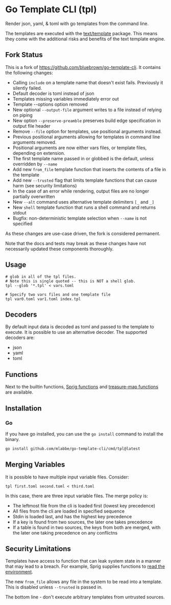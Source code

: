# Go Template CLI (tpl)

Render json, yaml, & toml with go templates from the command line.

The templates are executed with the [text/template](https://pkg.go.dev/text/template) package. This means they come with the additional risks and benefits of the text template engine.

## Fork Status ##

This is a fork of https://github.com/bluebrown/go-template-cli.  It contains the following changes:

 - Calling `include` on a template name that doesn't exist fails. Previously it silently failed.
 - Default decoder is toml instead of json
 - Templates missing variables immediately error out
 - Template --options option removed
 - New optional `--output-file` argument writes to a file instead of relying on piping
 - New option `--preserve-preamble` preserves build edge specification in output file header
 - Remove `--file` option for templates, use positional arguments instead.
 - Previous positional arguments allowing for templates in command line arguments removed.
 - Positional arguments are now either vars files, or template files, depending on extension.
 - The first template name passed in or globbed is the default, unless overridden by `--name`
 - Add new `from_file` template function that inserts the contents of a file in the template
 - Add new `--trusted` flag that limits template functions that can cause harm (see security limitations)
 - In the case of an error while rendering, output files are no longer partially overwritten
 - New `--alt` command uses alternative template delimiters `[_` and `_]`
 - New `shell` template function that runs a shell command and returns stdout
 - Bugfix: non-deterministic template selection when `--name` is not specified
 
As these changes are use-case driven, the fork is considered permanent.

Note that the docs and tests may break as these changes have not necessarily updated these components thoroughly.

## Usage

    # glob in all of the tpl files.
    # Note this is single quoted -- this is NOT a shell glob.
    tpl --glob '*.tpl' < vars.toml
    
    # Specify two vars files and one template file
    tpl var0.toml var1.toml index.tpl
    
## Decoders

By default input data is decoded as toml and passed to the template to execute. It is possible to use an alternative decoder. The supported decoders are:

- json
- yaml
- toml

## Functions

Next to the builtin functions, [Sprig functions](http://masterminds.github.io/sprig/) and [treasure-map functions](https://github.com/mlabbe/treasure-map) are available.

## Installation

### Go

If you have go installed, you can use the `go install` command to install the binary.

```bash
go install github.com/mlabbe/go-template-cli/cmd/tpl@latest
```

## Merging Variables ##

It is possible to have multiple input variable files.  Consider:

    tpl first.toml second.toml < third.toml
    
In this case, there are three input variable files.  The merge policy is:

 - The leftmost file from the cli is loaded first (lowest key precedence)
 - All files from the cli are loaded in specified sequence
 - Stdin is loaded last, and has the highest key precedence
 - If a key is found from two sources, the later one takes precedence
 - If a table is found in two sources, the keys from both are merged,
   with the later one taking precedence on any conflictns

## Security Limitations ##

Templates have access to function that can leak system state in a manner that may lead to a breach.  For example, Sprig supplies functions to [read the environment](https://masterminds.github.io/sprig/os.html).

The new `from_file` allows any file in the system to be read into a template.  This is disabled unless `--trusted` is passed in.

The bottom line - don't execute arbitrary templates from untrusted sources.
